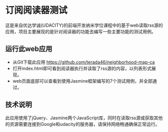 # 订阅阅读器测试

这是来自优达学诚(UDACITY)的前端开发纳米学位课程中的基于web读取rss源的应用，项目主要展现的是针对阅读器的功能去编写一些主要功能的测试用例。

## 运行此web应用

  - 从Git下载此应用 https://github.com/terada46/neighborhood-map-ca
  - 打开index.html即可看到阅读器执行并读取了rss源的内容，以列表形式展现。
  - web页面底部可以查看到使用Jasmine框架编写的7个测试用例，并全部通过。

## 技术说明

此应用使用了jQuery、Jasmine两个JavaScript库，同时在读取rss源或获取其他的资源需要连接到Google和udacity的服务器，请保持网络畅通确保正常运行。